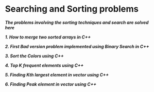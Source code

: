 # Searching and Sorting problems

***The problems involving the sorting techniques and search are solved here***

***1. How to merge two sorted arrays in C++***

***2. First Bad version problem implemented using Binary Search in C++***

***3. Sort the Colors using C++***

***4. Top K frequent elements using C++***

***5. Finding Kth largest element in vector using C++***

***6. Finding Peak element in vector using C++***
